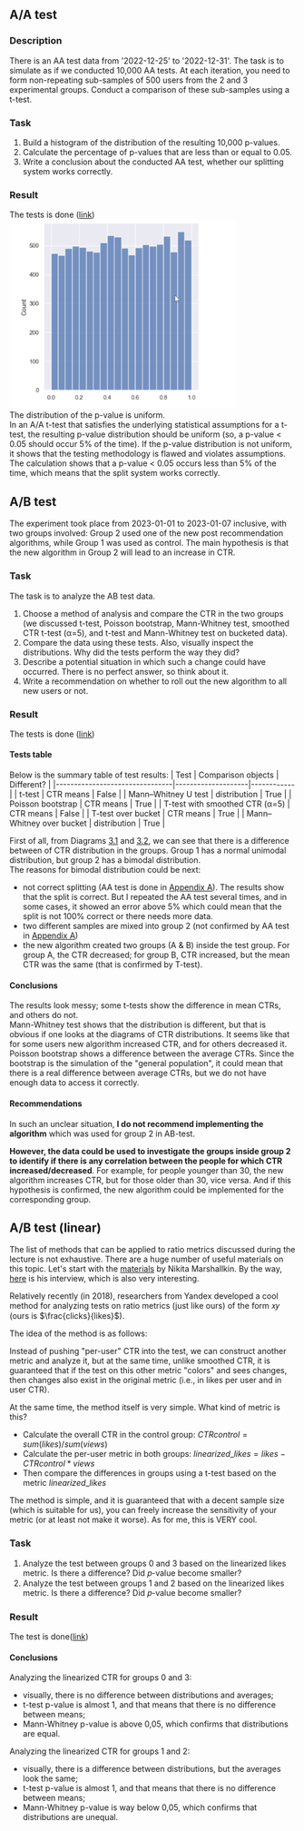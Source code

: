 ## A/A test
### Description
There is an AA test data from '2022-12-25' to '2022-12-31'. The task is to simulate as if we conducted 10,000 AA tests. At each iteration, you need to form non-repeating sub-samples of 500 users from the 2 and 3 experimental groups. Conduct a comparison of these sub-samples using a t-test.
### Task
1. Build a histogram of the distribution of the resulting 10,000 p-values.
2. Calculate the percentage of p-values that are less than or equal to 0.05.
3. Write a conclusion about the conducted AA test, whether our splitting system works correctly.
### Result
The tests is done ([link](https://github.com/YasnoSolnishko/Data-Analyst-Simulator/blob/main/3_A_B_test/AA_test.ipynb))  
<img src="https://github.com/YasnoSolnishko/Data-Analyst-Simulator/blob/main/3_A_B_test/AA_test_diagram.png" width="400"/>   
The distribution of the p-value is uniform.  
In an A/A t-test that satisfies the underlying statistical assumptions for a t-test, the resulting p-value distribution should be uniform (so, a p-value < 0.05 should occur 5% of the time). If the p-value distribution is not uniform, it shows that the testing methodology is flawed and violates assumptions.
The calculation shows that a p-value < 0.05 occurs less than 5% of the time, which means that the split system works correctly.

## A/B test
The experiment took place from 2023-01-01 to 2023-01-07 inclusive, with two groups involved: Group 2 used one of the new post recommendation algorithms, while Group 1 was used as control.
The main hypothesis is that the new algorithm in Group 2 will lead to an increase in CTR.
### Task
The task is to analyze the AB test data.

1. Choose a method of analysis and compare the CTR in the two groups (we discussed t-test, Poisson bootstrap, Mann-Whitney test, smoothed CTR t-test (α=5), and t-test and Mann-Whitney test on bucketed data).
2. Compare the data using these tests. Also, visually inspect the distributions. Why did the tests perform the way they did?
3. Describe a potential situation in which such a change could have occurred. There is no perfect answer, so think about it.
4. Write a recommendation on whether to roll out the new algorithm to all new users or not.
### Result
The tests is done ([link](https://github.com/YasnoSolnishko/Data-Analyst-Simulator/blob/main/3_A_B_test/AB_test.ipynb))
#### Tests table
Below is the summary table of test results:
| Test                           | Comparison objects | Different? |
|--------------------------------|--------------------|------------|
| t-test                         | CTR means          | False      |
| Mann–Whitney U test            | distribution       | True       |
| Poisson bootstrap              | CTR means          | True       |
| T-test with smoothed CTR (α=5) | CTR means          | False      |
| T-test over bucket             | CTR means          | True       |
| Mann–Whitney over bucket       | distribution       | True       |

First of all, from Diagrams [3.1](#diagram_3_1) and [3.2](#diagram_3_2), we can see that there is a difference between of CTR distribution in the groups. Group 1 has a normal unimodal distribution, but group 2 has a bimodal distribution.  
The reasons for bimodal distribution could be next:
* not correct splitting (AA test is done in [Appendix A](appendix_a)). The results show that the split is correct. But I repeated the AA test several times, and in some cases, it showed an error above 5% which could mean that the split is not 100% correct or there needs more data.
* two different samples are mixed into group 2 (not confirmed by AA test in [Appendix A](appendix_a))
* the new algorithm created two groups (A & B) inside the test group. For group A, the CTR decreased; for group B, CTR increased, but the mean CTR was the same (that is confirmed by T-test).
#### Conclusions
The results look messy; some t-tests show the difference in mean CTRs, and others do not.  
Mann-Whitney test shows that the distribution is different, but that is obvious if one looks at the diagrams of CTR distributions. It seems like that for some users new algorithm increased CTR, and for others decreased it. 
Poisson bootstrap shows a difference between the average CTRs. Since the bootstrap is the simulation of the "general population", it could mean that there is a real difference between average CTRs, but we do not have enough data to access it correctly.
#### Recommendations
In such an unclear situation, **I do not recommend implementing the algorithm** which was used for group 2 in AB-test. 

**However, the data could be used to investigate the groups inside group 2 to identify if there is any correlation between the people for which CTR increased/decreased**. For example, for people younger than 30, the new algorithm increases CTR, but for those older than 30, vice versa.
And if this hypothesis is confirmed, the new algorithm could be implemented for the corresponding group.

## A/B test (linear)

The list of methods that can be applied to ratio metrics discussed during the lecture is not exhaustive. There are a huge number of useful materials on this topic. Let's start with the [materials](https://vkteam.medium.com/practitioners-guide-to-statistical-tests-ed2d580ef04f#d2d3) by Nikita Marshallkin. By the way, [here](https://www.youtube.com/watch?v=gljfGAkgX_o&t=19s) is his interview, which is also very interesting.

Relatively recently (in 2018), researchers from Yandex developed a cool method for analyzing tests on ratio metrics (just like ours) of the form 𝑥𝑦 (ours is $\frac{clicks}{likes}$).

The idea of the method is as follows:

Instead of pushing "per-user" CTR into the test, we can construct another metric and analyze it, but at the same time, unlike smoothed CTR, it is guaranteed that if the test on this other metric "colors" and sees changes, then changes also exist in the original metric (i.e., in likes per user and in user CTR).

At the same time, the method itself is very simple. What kind of metric is this?

* Calculate the overall CTR in the control group: $CTRcontrol=sum(likes)/sum(views)$
* Calculate the per-user metric in both groups: $linearized\_likes=likes-CTRcontrol*views$
* Then compare the differences in groups using a t-test based on the metric $linearized\_likes$  

The method is simple, and it is guaranteed that with a decent sample size (which is suitable for us), you can freely increase the sensitivity of your metric (or at least not make it worse). As for me, this is VERY cool.

### Task

1. Analyze the test between groups 0 and 3 based on the linearized likes metric. Is there a difference? Did 𝑝-value become smaller?
2. Analyze the test between groups 1 and 2 based on the linearized likes metric. Is there a difference? Did 𝑝-value become smaller? 

### Result
The test is done([link](https://github.com/YasnoSolnishko/Data-Analyst-Simulator/blob/main/3_A_B_test/AB_test_linear.ipynb))
#### Conclusions
Analyzing the linearized CTR for groups 0 and 3:
* visually, there is no difference between distributions and averages;
* t-test p-value is almost 1, and that means that there is no difference between means;
* Mann-Whitney p-value is above 0,05, which confirms that distributions are equal.

Analyzing the linearized CTR for groups 1 and 2:
* visually, there is a difference between distributions, but the averages look the same;
* t-test p-value is almost 1, and that means that there is no difference between means;
* Mann-Whitney p-value is way below 0,05, which confirms that distributions are unequal.
